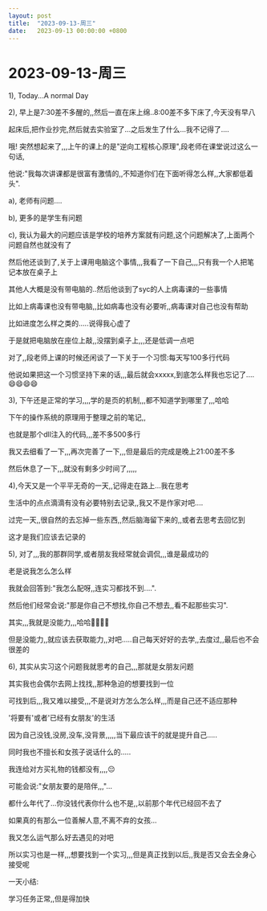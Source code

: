 ```yaml
---
layout: post
title:  "2023-09-13-周三"
date:   2023-09-13 00:00:00 +0800
---
```




# 2023-09-13-周三




1), Today...A normal Day

2), 早上是7:30差不多醒的,,然后一直在床上绵..8:00差不多下床了,今天没有早八

起床后,把作业抄完,然后就去实验室了...之后发生了什么...我不记得了....

哦! 突然想起来了,,,上午的课上的是"逆向工程核心原理",段老师在课堂说过这么一句话,

他说:"我每次讲课都是很富有激情的,,不知道你们在下面听得怎么样,,大家都低着头".

a), 老师有问题....

b), 更多的是学生有问题

c), 我认为最大的问题应该是学校的培养方案就有问题,这个问题解决了,上面两个问题自然也就没有了

然后他还谈到了,关于上课用电脑这个事情,,,我看了一下自己,,,只有我一个人把笔记本放在桌子上

其他人大概是没有带电脑的..然后他谈到了syc的人上病毒课的一些事情

比如上病毒课也没有带电脑,,比如病毒也没有必要听,,病毒课对自己也没有帮助

比如进度怎么样之类的.....说得我心虚了

于是就把电脑放在座位上敲,,没摆到桌子上,,,还是低调一点吧

对了,,段老师上课的时候还闲谈了一下关于一个习惯:每天写100多行代码

他说如果把这一个习惯坚持下来的话,,,最后就会xxxxx,到底怎么样我也忘记了....😄😄😄😄

3), 下午还是正常的学习,,,,学的是页的机制,,,都不知道学到哪里了,,,哈哈

下午的操作系统的原理用于整理之前的笔记,,

也就是那个dll注入的代码,,,差不多500多行

我又去细看了一下,,,再次完善了一下,,,但是最后的完成是晚上21:00差不多

然后休息了一下,,,就没有剩多少时间了,,,,,

4),今天又是一个平平无奇的一天,,记得走在路上...我在思考

生活中的点点滴滴有没有必要特别去记录,,我又不是作家对吧....

过完一天,,很自然的去忘掉一些东西,,然后脑海留下来的,,或者去思考去回忆到

这才是我们应该去记录的


5), 对了,,,我的那群同学,或者朋友我经常就会调侃,,,谁是最成功的

老是说我怎么怎么样

我就会回答到:"我怎么配呀,,连实习都找不到....".

然后他们经常会说:"那是你自己不想找,你自己不想去,,看不起那些实习".

其实,,,我就是没能力,,,哈哈🤣🤣🤣🤣

但是没能力,,就应该去获取能力,,对吧.....自己每天好好的去学,,去度过,,最后也不会很差的


6), 其实从实习这个问题我就思考的自己,,,那就是女朋友问题

其实我也会偶尔去网上找找,,那种急迫的想要找到一位

可找到后,,,我又难以接受,,,不是说对方怎么怎么样,,,而是自己还不适应那种

'将要有'或者'已经有女朋友'的生活

因为自己没钱,没房,没车,没背景,,,,,当下最应该干的就是提升自己.....

同时我也不擅长和女孩子说话什么的.....

我连给对方买礼物的钱都没有,,,,😔

可能会说:"女朋友要的是陪伴,,,"...

都什么年代了...你没钱代表你什么也不是,,以前那个年代已经回不去了

如果真的有那么一位善解人意,不离不弃的女孩...

我又怎么运气那么好去遇见的对吧

所以实习也是一样,,,想要找到一个实习,,,但是真正找到以后,,我是否又会去全身心接受呢


一天小结:

学习任务正常,,但是得加快
